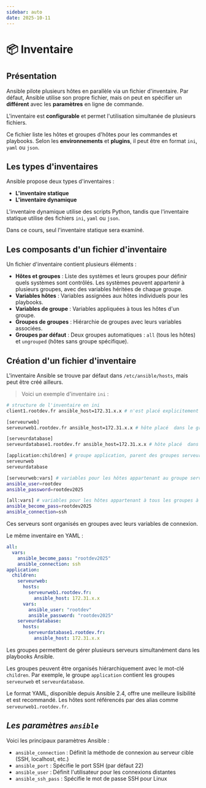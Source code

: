 ```yaml
---
sidebar: auto
date: 2025-10-11
---
```


# 📦 Inventaire
<ais />

## Présentation

Ansible pilote plusieurs hôtes en parallèle via un fichier d'inventaire. Par défaut, Ansible utilise son propre fichier, mais on peut en spécifier un **différent** avec les **paramètres** en ligne de commande.

L'inventaire est **configurable** et permet l'utilisation simultanée de plusieurs fichiers.

Ce fichier liste les hôtes et groupes d'hôtes pour les commandes et playbooks. Selon les **environnements** et **plugins**, il peut être en format `ini`, `yaml` ou `json`.

## Les types d'inventaires

Ansible propose deux types d'inventaires :

- **L'inventaire statique**
- **L'inventaire dynamique**

L'inventaire dynamique utilise des scripts Python, tandis que l'inventaire statique utilise des fichiers `ini`, `yaml` ou `json`.

Dans ce cours, seul l'inventaire statique sera examiné.

## Les composants d'un fichier d'inventaire

Un fichier d'inventaire contient plusieurs éléments :

- **Hôtes et groupes** : Liste des systèmes et leurs groupes pour définir quels systèmes sont contrôlés. Les systèmes peuvent appartenir à plusieurs groupes, avec des variables héritées de chaque groupe.
- **Variables hôtes** : Variables assignées aux hôtes individuels pour les playbooks.
- **Variables de groupe** : Variables appliquées à tous les hôtes d'un groupe.
- **Groupes de groupes** : Hiérarchie de groupes avec leurs variables associées.
- **Groupes par défaut** : Deux groupes automatiques : `all` (tous les hôtes) et `ungrouped` (hôtes sans groupe spécifique).

## Création d'un fichier d'inventaire

L'inventaire Ansible se trouve par défaut dans `/etc/ansible/hosts`, mais peut être créé ailleurs.

> Voici un exemple d'inventaire `ini` :

``` bash
# structure de l'inventaire en ini
client1.rootdev.fr ansible_host=172.31.x.x # n'est placé explicitement dans aucun groupe donc sera dans le groupe ungrouped

[serveurweb]
serveurweb1.rootdev.fr ansible_host=172.31.x.x # hôte placé  dans le groupe serveurweb

[serveurdatabase]
serveurdatabase1.rootdev.fr ansible_host=172.31.x.x # hôte placé  dans le groupe serveurdatabase

[application:children] # groupe application, parent des groupes serveurweb et serveurdatabase
serveurweb
serveurdatabase

[serveurweb:vars] # variables pour les hôtes appartenant au groupe serveurweb
ansible_user=rootdev
ansible_password=rootdev2025

[all:vars] # variables pour les hôtes appartenant à tous les groupes à moins qu'elles soient surchargées au niveau des groupes ou au niveau des hôtes
ansible_become_pass=rootdev2025
ansible_connection=ssh
```

Ces serveurs sont organisés en groupes avec leurs variables de connexion.

Le même inventaire en YAML :

```yaml
all:
  vars:
    ansible_become_pass: "rootdev2025"
    ansible_connection: ssh
application:
  children:
    serveurweb:
      hosts:
        serveurweb1.rootdev.fr:
          ansible_host: 172.31.x.x
      vars:
        ansible_user: "rootdev"
        ansible_password: "rootdev2025"
    serveurdatabase:
      hosts:
        serveurdatabase1.rootdev.fr:
          ansible_host: 172.31.x.x
```

Les groupes permettent de gérer plusieurs serveurs simultanément dans les playbooks Ansible.

Les groupes peuvent être organisés hiérarchiquement avec le mot-clé `children`. Par exemple, le groupe `application` contient les groupes `serveurweb` et `serveurdatabase`.

Le format YAML, disponible depuis Ansible 2.4, offre une meilleure lisibilité et est recommandé. Les hôtes sont référencés par des alias comme `serveurweb1.rootdev.fr`.

## _Les paramètres `ansible`_

Voici les principaux paramètres Ansible :

- `ansible_connection` : Définit la méthode de connexion au serveur cible (SSH, localhost, etc.)
- `ansible_port` : Spécifie le port SSH (par défaut 22)
- `ansible_user` : Définit l'utilisateur pour les connexions distantes
- `ansible_ssh_pass` : Spécifie le mot de passe SSH pour Linux